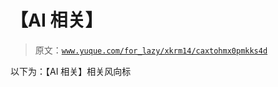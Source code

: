 # 【AI 相关】

> 原文：[`www.yuque.com/for_lazy/xkrm14/caxtohmx0pmkks4d`](https://www.yuque.com/for_lazy/xkrm14/caxtohmx0pmkks4d)



以下为：【AI 相关】相关风向标 



